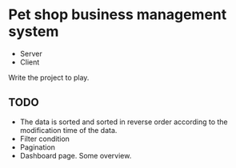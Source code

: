 # Pet shop business management system
* Server
* Client

Write the project to play.

## TODO
* The data is sorted and sorted in reverse order according to the modification time of the data.
* Filter condition
* Pagination
* Dashboard page. Some overview.
